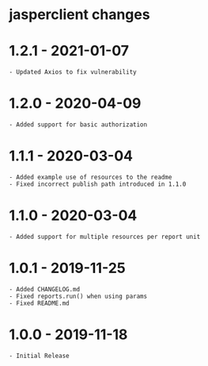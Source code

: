# jasperclient changes

# 1.2.1 - 2021-01-07
    - Updated Axios to fix vulnerability

# 1.2.0 - 2020-04-09
    - Added support for basic authorization

# 1.1.1 - 2020-03-04
    - Added example use of resources to the readme
    - Fixed incorrect publish path introduced in 1.1.0

# 1.1.0 - 2020-03-04
    - Added support for multiple resources per report unit

# 1.0.1 - 2019-11-25
    - Added CHANGELOG.md
    - Fixed reports.run() when using params
    - Fixed README.md

# 1.0.0 - 2019-11-18
    - Initial Release
